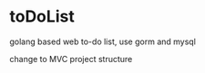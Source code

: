 <!--
 * @Author: Liu Yuchen
 * @Date: 2021-04-03 22:16:25
 * @LastEditors: Liu Yuchen
 * @LastEditTime: 2021-04-02 12:46:57
 * @Description: reeadme file
 * @FilePath: /toDoList/README.md
 * @GitHub: https://github.com/liuyuchen777
-->
# toDoList
golang based web to-do list, use gorm and mysql

change to MVC project structure